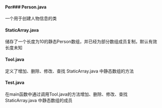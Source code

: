 #### Per### Person.java
一个用于创建人物信息的类

#### StaticArray.java
储存了一个长度为10的静态Person数组，并已经为部分数组成员复制，默认有效长度未知

#### Tool.java
定义了增加、删除、修改、查找 StaticArray.java 中静态数组的方法

#### Test.java
在main函数中通过调用Tool.java的方法增加、删除、修改、查找 StaticArray.java 中静态数组的成员
